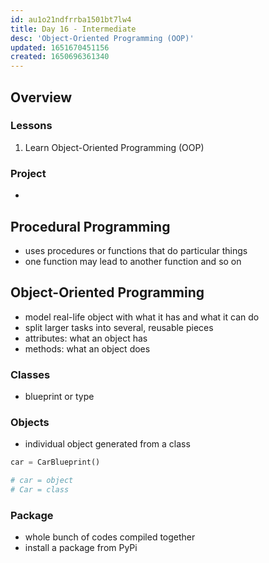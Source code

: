 ```yaml
---
id: au1o21ndfrrba1501bt7lw4
title: Day 16 - Intermediate
desc: 'Object-Oriented Programming (OOP)'
updated: 1651670451156
created: 1650696361340
---
```


## Overview

### Lessons

1. Learn Object-Oriented Programming (OOP)

### Project

-

## Procedural Programming

- uses procedures or functions that do particular things
- one function may lead to another function and so on

## Object-Oriented Programming

- model real-life object with what it has and what it can do
- split larger tasks into several, reusable pieces
- attributes: what an object has
- methods: what an object does

### Classes

- blueprint or type

### Objects

- individual object generated from a class

```python
car = CarBlueprint()

# car = object
# Car = class
```

### Package

- whole bunch of codes compiled together
- install a package from PyPi
